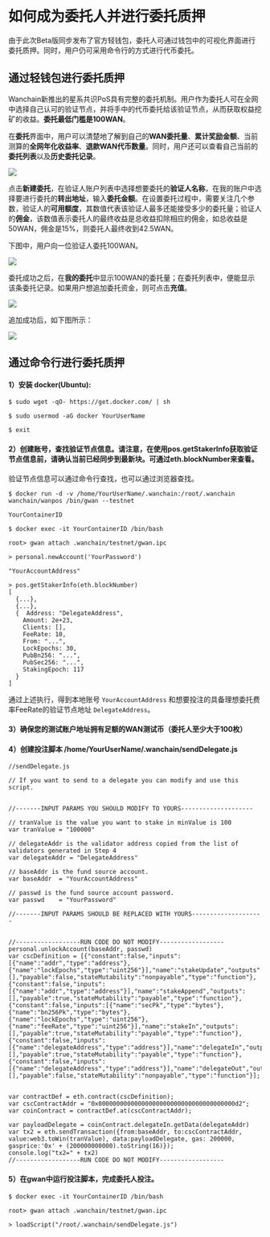# 如何成为委托人并进行委托质押

由于此次Beta版同步发布了官方轻钱包，委托人可通过钱包中的可视化界面进行委托质押。同时，用户仍可采用命令行的方式进行代币委托。

## 通过轻钱包进行委托质押

Wanchain新推出的星系共识PoS具有完整的委托机制。用户作为委托人可在全网中选择自己认可的验证节点，并将手中的代币委托给该验证节点，从而获取权益挖矿的收益。**委托最低门槛是100WAN**。

在**委托**界面中，用户可以清楚地了解到自己的**WAN委托量**、**累计奖励金额**、当前测算的**全网年化收益率**、**退款WAN代币数量**。同时，用户还可以查看自己当前的**委托列表**以及**历史委托记录**。

![](media/28.png)

点击**新建委托**，在验证人账户列表中选择想要委托的**验证人名称**，在我的账户中选择要进行委托的**转出地址**，输入**委托金额**。在设置委托过程中，需要关注几个参数，验证人的**可用额度**，其数值代表该验证人最多还能接受多少的委托量；验证人的**佣金**，该数值表示委托人的最终收益是总收益扣除相应的佣金，如总收益是50WAN，佣金是15%，则委托人最终收到42.5WAN。

下图中，用户向一位验证人委托100WAN。

![](media/29.png)

委托成功之后，在**我的委托**中显示100WAN的委托量；在委托列表中，便能显示该条委托记录。如果用户想追加委托资金，则可点击**充值**。

![](media/30.png)

追加成功后，如下图所示：

![](media/31.png)

## 通过命令行进行委托质押

#### 1）安装 docker(Ubuntu):
```
$ sudo wget -qO- https://get.docker.com/ | sh

$ sudo usermod -aG docker YourUserName

$ exit
``` 

#### 2）创建账号，查找验证节点信息。请注意，在使用pos.getStakerInfo获取验证节点信息前，请确认当前已经同步到最新块。可通过eth.blockNumber来查看。

验证节点信息可以通过命令行查找，也可以通过浏览器查找。

```
$ docker run -d -v /home/YourUserName/.wanchain:/root/.wanchain wanchain/wanpos /bin/gwan --testnet

YourContainerID

$ docker exec -it YourContainerID /bin/bash

root> gwan attach .wanchain/testnet/gwan.ipc

> personal.newAccount('YourPassword')

"YourAccountAddress"

> pos.getStakerInfo(eth.blockNumber)
[
  {...},
  {...},
  {  Address: "DelegateAddress",
    Amount: 2e+23,
    Clients: [],
    FeeRate: 10,
    From: "...",
    LockEpochs: 30,
    PubBn256: "...",
    PubSec256: "...",
    StakingEpoch: 117
  }
]
```

通过上述执行，得到本地账号 `YourAccountAddress` 和想要投注的具备理想委托费率FeeRate的验证节点地址 `DelegateAddress`。

#### 3）确保您的测试账户地址拥有足额的WAN测试币（委托人至少大于100枚）

#### 4）创建投注脚本 /home/YourUserName/.wanchain/sendDelegate.js

```
//sendDelegate.js

// If you want to send to a delegate you can modify and use this script.


//-------INPUT PARAMS YOU SHOULD MODIFY TO YOURS--------------------

// tranValue is the value you want to stake in minValue is 100
var tranValue = "100000"

// delegateAddr is the validator address copied from the list of validators generated in Step 4
var delegateAddr = "DelegateAddress"

// baseAddr is the fund source account.
var baseAddr  = "YourAccountAddress"

// passwd is the fund source account password.
var passwd    = "YourPassword"

//-------INPUT PARAMS SHOULD BE REPLACED WITH YOURS--------------------


//------------------RUN CODE DO NOT MODIFY------------------
personal.unlockAccount(baseAddr, passwd)
var cscDefinition = [{"constant":false,"inputs":[{"name":"addr","type":"address"},{"name":"lockEpochs","type":"uint256"}],"name":"stakeUpdate","outputs":[],"payable":false,"stateMutability":"nonpayable","type":"function"},{"constant":false,"inputs":[{"name":"addr","type":"address"}],"name":"stakeAppend","outputs":[],"payable":true,"stateMutability":"payable","type":"function"},{"constant":false,"inputs":[{"name":"secPk","type":"bytes"},{"name":"bn256Pk","type":"bytes"},{"name":"lockEpochs","type":"uint256"},{"name":"feeRate","type":"uint256"}],"name":"stakeIn","outputs":[],"payable":true,"stateMutability":"payable","type":"function"},{"constant":false,"inputs":[{"name":"delegateAddress","type":"address"}],"name":"delegateIn","outputs":[],"payable":true,"stateMutability":"payable","type":"function"},{"constant":false,"inputs":[{"name":"delegateAddress","type":"address"}],"name":"delegateOut","outputs":[],"payable":false,"stateMutability":"nonpayable","type":"function"}];


var contractDef = eth.contract(cscDefinition);
var cscContractAddr = "0x00000000000000000000000000000000000000d2";
var coinContract = contractDef.at(cscContractAddr);

var payloadDelegate = coinContract.delegateIn.getData(delegateAddr)
var tx2 = eth.sendTransaction({from:baseAddr, to:cscContractAddr, value:web3.toWin(tranValue), data:payloadDelegate, gas: 200000, gasprice:'0x' + (200000000000).toString(16)});
console.log("tx2=" + tx2)
//------------------RUN CODE DO NOT MODIFY------------------
``` 

#### 5）在gwan中运行投注脚本，完成委托人投注。
 
```
$ docker exec -it YourContainerID /bin/bash

root> gwan attach .wanchain/testnet/gwan.ipc

> loadScript("/root/.wanchain/sendDelegate.js")
```
